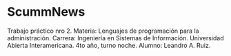 # ScummNews
Trabajo práctico nro 2.
Materia: Lenguajes de programación para la administración.
Carrera: Ingeniería en Sistemas de Información.
Universidad Abierta Interamericana. 
4to año, turno noche.
Alumno: Leandro A. Ruiz.
